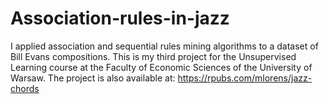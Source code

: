 # Association-rules-in-jazz
I applied association and sequential rules mining algorithms to a dataset of Bill Evans compositions. This is my third project for the Unsupervised Learning course at the Faculty of Economic Sciences of the University of Warsaw. The project is also available at: https://rpubs.com/mlorens/jazz-chords
